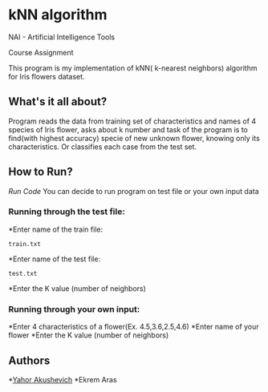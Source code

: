 # kNN algorithm 

NAI - Artificial Intelligence Tools

Course Assignment

This program is my implementation of kNN( k-nearest neighbors) algorithm for Iris flowers dataset.

## What's it all about?

Program reads the data from training set of  characteristics and names of 4 species of Iris flower, asks about k number and task of the program is to find(with highest accuracy) specie of new unknown flower, knowing only its characteristics. Or classifies each case from the test set.

## How to Run?

*Run Code*
You can decide to run program on test file or your own input data
### Running through the test file:
*Enter name of the train file: 
```
train.txt
```
*Enter name of the test file: 
```
test.txt
```
*Enter the K value (number of neighbors)

### Running through your own input:
*Enter 4 characteristics of a flower(Ex. 4.5,3.6,2.5,4.6)
*Enter name of your flower
*Enter the K value (number of neighbors)

## Authors

*[Yahor Akushevich](https://www.linkedin.com/in/yahor-akushevich-4101ba110/)
*Ekrem Aras
